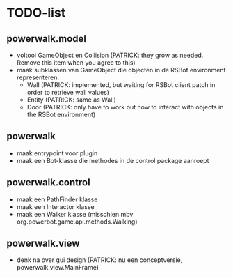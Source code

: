 TODO-list
=========

powerwalk.model
-----------------
- voltooi GameObject en Collision (PATRICK: they grow as needed. Remove this item when you agree to this)
- maak subklassen van GameObject die objecten in de RSBot environment representeren.
    - Wall (PATRICK: implemented, but waiting for RSBot client patch in order to retrieve wall values)
    - Entity (PATRICK: same as Wall)
    - Door (PATRICK: only have to work out how to interact with objects in the RSBot environment)

powerwalk
---------
- maak entrypoint voor plugin
- maak een Bot-klasse die methodes in de control package aanroept

powerwalk.control
-----------------
- maak een PathFinder klasse
- maak een Interactor klasse
- maak een Walker klasse (misschien mbv org.powerbot.game.api.methods.Walking)

powerwalk.view
--------------
- denk na over gui design (PATRICK: nu een conceptversie, powerwalk.view.MainFrame)